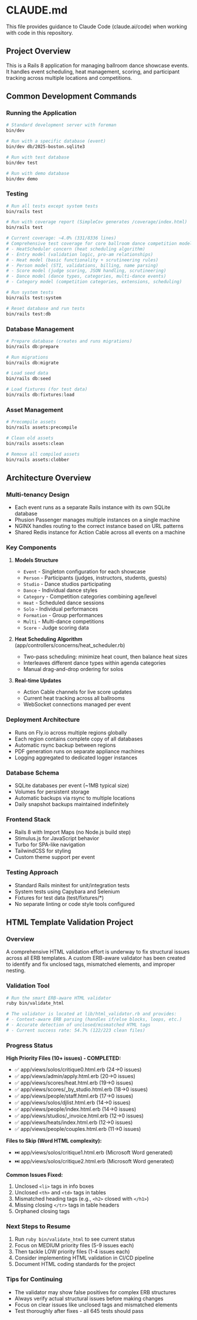 # CLAUDE.md

This file provides guidance to Claude Code (claude.ai/code) when working with code in this repository.

## Project Overview

This is a Rails 8 application for managing ballroom dance showcase events. It handles event scheduling, heat management, scoring, and participant tracking across multiple locations and competitions.

## Common Development Commands

### Running the Application

```bash
# Standard development server with foreman
bin/dev

# Run with a specific database (event)
bin/dev db/2025-boston.sqlite3

# Run with test database
bin/dev test

# Run with demo database
bin/dev demo
```

### Testing

```bash
# Run all tests except system tests
bin/rails test

# Run with coverage report (SimpleCov generates /coverage/index.html)
bin/rails test

# Current coverage: ~4.0% (331/8336 lines)
# Comprehensive test coverage for core ballroom dance competition models:
# - HeatScheduler concern (heat scheduling algorithm)
# - Entry model (validation logic, pro-am relationships)  
# - Heat model (basic functionality + scrutineering rules)
# - Person model (STI, validations, billing, name parsing)
# - Score model (judge scoring, JSON handling, scrutineering)
# - Dance model (dance types, categories, multi-dance events)
# - Category model (competition categories, extensions, scheduling)

# Run system tests
bin/rails test:system

# Reset database and run tests
bin/rails test:db
```

### Database Management

```bash
# Prepare database (creates and runs migrations)
bin/rails db:prepare

# Run migrations
bin/rails db:migrate

# Load seed data
bin/rails db:seed

# Load fixtures (for test data)
bin/rails db:fixtures:load
```

### Asset Management

```bash
# Precompile assets
bin/rails assets:precompile

# Clean old assets
bin/rails assets:clean

# Remove all compiled assets
bin/rails assets:clobber
```

## Architecture Overview

### Multi-tenancy Design
- Each event runs as a separate Rails instance with its own SQLite database
- Phusion Passenger manages multiple instances on a single machine
- NGINX handles routing to the correct instance based on URL patterns
- Shared Redis instance for Action Cable across all events on a machine

### Key Components

1. **Models Structure**
   - `Event` - Singleton configuration for each showcase
   - `Person` - Participants (judges, instructors, students, guests)
   - `Studio` - Dance studios participating
   - `Dance` - Individual dance styles
   - `Category` - Competition categories combining age/level
   - `Heat` - Scheduled dance sessions
   - `Solo` - Individual performances
   - `Formation` - Group performances
   - `Multi` - Multi-dance competitions
   - `Score` - Judge scoring data

2. **Heat Scheduling Algorithm** (app/controllers/concerns/heat_scheduler.rb)
   - Two-pass scheduling: minimize heat count, then balance heat sizes
   - Interleaves different dance types within agenda categories
   - Manual drag-and-drop ordering for solos

3. **Real-time Updates**
   - Action Cable channels for live score updates
   - Current heat tracking across all ballrooms
   - WebSocket connections managed per event

### Deployment Architecture
- Runs on Fly.io across multiple regions globally
- Each region contains complete copy of all databases
- Automatic rsync backup between regions
- PDF generation runs on separate appliance machines
- Logging aggregated to dedicated logger instances

### Database Schema
- SQLite databases per event (~1MB typical size)
- Volumes for persistent storage
- Automatic backups via rsync to multiple locations
- Daily snapshot backups maintained indefinitely

### Frontend Stack
- Rails 8 with Import Maps (no Node.js build step)
- Stimulus.js for JavaScript behavior
- Turbo for SPA-like navigation
- TailwindCSS for styling
- Custom theme support per event

### Testing Approach
- Standard Rails minitest for unit/integration tests
- System tests using Capybara and Selenium
- Fixtures for test data (test/fixtures/*)
- No separate linting or code style tools configured

## HTML Template Validation Project

### Overview
A comprehensive HTML validation effort is underway to fix structural issues across all ERB templates. A custom ERB-aware validator has been created to identify and fix unclosed tags, mismatched elements, and improper nesting.

### Validation Tool
```bash
# Run the smart ERB-aware HTML validator
ruby bin/validate_html

# The validator is located at lib/html_validator.rb and provides:
# - Context-aware ERB parsing (handles if/else blocks, loops, etc.)
# - Accurate detection of unclosed/mismatched HTML tags
# - Current success rate: 54.7% (122/223 clean files)
```

### Progress Status
**High Priority Files (10+ issues) - COMPLETED:**
- ✅ app/views/solos/critique0.html.erb (24→0 issues)
- ✅ app/views/admin/apply.html.erb (20→0 issues)
- ✅ app/views/scores/heat.html.erb (19→0 issues)
- ✅ app/views/scores/_by_studio.html.erb (18→0 issues)
- ✅ app/views/people/staff.html.erb (17→0 issues)
- ✅ app/views/solos/djlist.html.erb (14→0 issues)
- ✅ app/views/people/index.html.erb (14→0 issues)
- ✅ app/views/studios/_invoice.html.erb (12→0 issues)
- ✅ app/views/heats/index.html.erb (12→0 issues)
- ✅ app/views/people/couples.html.erb (11→0 issues)

**Files to Skip (Word HTML complexity):**
- ⏭️ app/views/solos/critique1.html.erb (Microsoft Word generated)
- ⏭️ app/views/solos/critique2.html.erb (Microsoft Word generated)

**Common Issues Fixed:**
1. Unclosed `<li>` tags in info boxes
2. Unclosed `<th>` and `<td>` tags in tables
3. Mismatched heading tags (e.g., `<h2>` closed with `</h1>`)
4. Missing closing `</tr>` tags in table headers
5. Orphaned closing tags

### Next Steps to Resume
1. Run `ruby bin/validate_html` to see current status
2. Focus on MEDIUM priority files (5-9 issues each)
3. Then tackle LOW priority files (1-4 issues each)
4. Consider implementing HTML validation in CI/CD pipeline
5. Document HTML coding standards for the project

### Tips for Continuing
- The validator may show false positives for complex ERB structures
- Always verify actual structural issues before making changes
- Focus on clear issues like unclosed tags and mismatched elements
- Test thoroughly after fixes - all 645 tests should pass